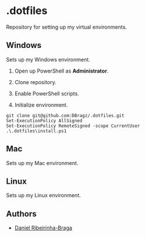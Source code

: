 # .dotfiles

Repository for setting up my virtual environments.

## Windows

Sets up my Windows environment.

1. Open up PowerShell as **Administrator**.

2. Clone repository.

3. Enable PowerShell scripts.

4. Initialize environment.

```posh
git clone git@github.com:DBragz/.dotfiles.git
Set-ExecutionPolicy AllSigned
Set-ExecutionPolicy RemoteSigned -scope CurrentUser
.\.dotfiles\install.ps1
```

## Mac

Sets up my Mac environment.

## Linux

Sets up my Linux environment.

## Authors

- [Daniel Ribeirinha-Braga](https://github.com/DBragz)
